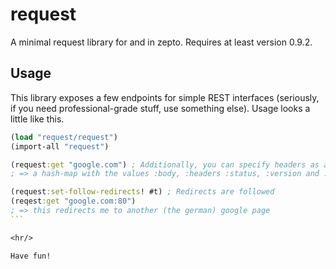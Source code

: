 # request

A minimal request library for and in zepto.
Requires at least version 0.9.2.

## Usage

This library exposes a few endpoints for simple
REST interfaces (seriously, if you need professional-grade
stuff, use something else). Usage looks a little like this.

````clojure
(load "request/request")
(import-all "request")

(request:get "google.com") ; Additionally, you can specify headers as a hash-map
; => a hash-map with the values :body, :headers :status, :version and :message

(request:set-follow-redirects! #t) ; Redirects are followed
(reqest:get "google.com:80")
; => this redirects me to another (the german) google page
```

<hr/>

Have fun!
